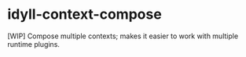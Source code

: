 # idyll-context-compose
[WIP] Compose multiple contexts; makes it easier to work with multiple runtime plugins.
